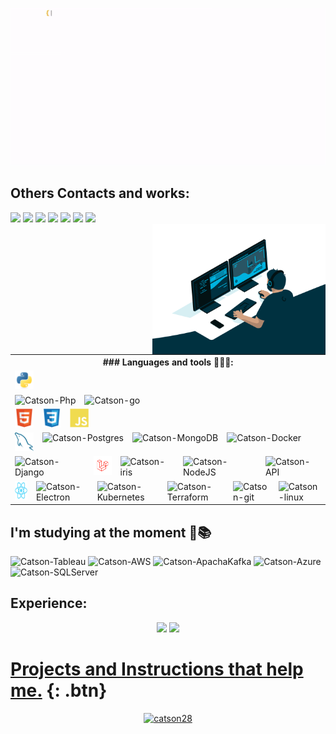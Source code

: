 <link rel="stylesheet" href="./css/styles.css">

![image info](./img/ezgif.gif)

## Others Contacts and works:


<div>
  <a href="https://www.youtube.com/user/TheCaindj/featured" target="_blank"><img src="https://img.shields.io/badge/YouTube-FF0000?style=for-the-badge&logo=youtube&logoColor=white" target="_blank"></a>
  <a href="https://instagram.com/cand_studio" target="_blank"><img src="https://img.shields.io/badge/-Instagram-%23E4405F?style=for-the-badge&logo=instagram&logoColor=white" target="_blank"></a>
  <a href = "mailto:felicianocatson@gmail.com"><img src="https://img.shields.io/badge/-Gmail-%23333?style=for-the-badge&logo=gmail&logoColor=white" target="_blank"></a>
  <a href="https://twitter.com/CandClips" target="_blank"><img src="https://img.shields.io/badge/Twitter-1DA1F2?style=for-the-badge&logo=twitter&logoColor=white" target="_blank"></a>
  <a href="https://stackoverflow.com/users/11378859/phrancisk-lamp" target="_blank"><img src="https://img.shields.io/badge/stack%20overflow-FE7A16?logo=stack-overflow&logoColor=white&style=for-the-badge" target="_blank"></a> 
  <a href="https://www.facebook.com/candstudio" target="_blank"><img src="https://img.shields.io/badge/Facebook-1877F2?style=for-the-badge&logo=facebook&logoColor=white" target="_blank"></a>
  <a href="https://www.whatsapp://send?abid=+244924983488&text=Hello%2C%20World!" target="_blank"><img src="https://img.shields.io/badge/WhatsApp-25D366?style=for-the-badge&logo=whatsapp&logoColor=white"> </a>
  <!-- <a href="#" target="_blank"><img src="https://img.shields.io/badge/Zoom-2D8CFF?style=for-the-badge&logo=zoom&logoColor=white"> </a> -->
</div>

<img align="right" alt="GIF" width="55%" src="img/code.gif"/>
<table width="40%">
  <tr>
    <th colspan="7">
        ### Languages and tools 👨🏻‍💻:
    </th>

  <tr  style="display: flex;">
    <td valign="top"><img alt="Catson-Python" height="30" width="30" src="https://raw.githubusercontent.com/devicons/devicon/master/icons/python/python-original.svg" /></td>
  </tr>
  <tr  style="display: flex;">
    <td valign="top"><img alt="Catson-Php" height="30" width="30" src="https://upload.wikimedia.org/wikipedia/commons/3/31/Webysther_20160423_-_Elephpant.svg" /></td>
    <td valign="top"><img alt="Catson-go" height="30" width="30" src="https://upload.wikimedia.org/wikipedia/commons/a/a8/Go_Logo_Black.svg" /></td>
  </tr>
  <tr  style="display: flex;">
    <td valign="top"><img alt="Catson-HTML" height="30" width="30" src="https://raw.githubusercontent.com/devicons/devicon/master/icons/html5/html5-original.svg" /></td>
    <td valign="top"><img alt="Catson-CSS" height="30" width="30" src="https://raw.githubusercontent.com/devicons/devicon/master/icons/css3/css3-original.svg" /></td>
    <td valign="top"><img alt="Catson-Js" height="30" width="30" src="https://raw.githubusercontent.com/devicons/devicon/master/icons/javascript/javascript-plain.svg" /></td>
  </tr>
  <tr  style="display: flex;">
    <td valign="top"><img alt="Catson-MySQL" height="30" width="30" src="https://raw.githubusercontent.com/devicons/devicon/master/icons/mysql/mysql-original.svg" /></td>
    <td valign="top"><img alt="Catson-Postgres" height="30" width="30" src="https://upload.wikimedia.org/wikipedia/commons/2/29/Postgresql_elephant.svg" /></td>
    <td valign="top"><img alt="Catson-MongoDB" height="30" width="30" src="https://upload.wikimedia.org/wikipedia/commons/thumb/f/f9/Antu_mongodb.svg/512px-Antu_mongodb.svg.png?201607061235" /></td>
    <td valign="top"><img alt="Catson-Docker" height="30" width="30" src="https://www.svgrepo.com/show/349342/docker.svg" /></td>
  </tr> 
  <tr  style="display: flex;">
    <td valign="top"><img alt="Catson-Django" height="30" width="30" src="https://icon-library.com/images/django-icon/django-icon-17.jpg" /></td>
    <td valign="top"><img alt="Catson-Laravel" height="30" width="30" src="https://raw.githubusercontent.com/gilbarbara/logos/master/logos/laravel.svg" /></td>
    <td valign="top"><img alt="Catson-iris" height="30" width="30" src="https://www.iris-go.com/images/icon.svg" /></td>
    <td valign="top"><img alt="Catson-NodeJS" height="30" width="30" src="https://cdn.jsdelivr.net/gh/devicons/devicon/icons/nodejs/nodejs-original.svg" /></td>
    <td valign="top"><img alt="Catson-API" height="30" src="https://img.icons8.com/dotty/80/000000/api-settings.png"/></td>
  </tr> 
  <tr  style="display: flex;">
    <td valign="top"><img alt="Catson-React" height="30" width="30" src="https://raw.githubusercontent.com/devicons/devicon/master/icons/react/react-original.svg" /></td>
    <td valign="top"><img alt="Catson-Electron" height="30" width="30" src="https://upload.wikimedia.org/wikipedia/commons/9/91/Electron_Software_Framework_Logo.svg" /></td>
    <td valign="top"><img alt="Catson-Kubernetes" height="30" width="30" src="https://upload.wikimedia.org/wikipedia/labs/b/ba/Kubernetes-icon-color.svg" /></td>
    <td valign="top"><img alt="Catson-Terraform" height="30" width="30" src="https://www.svgrepo.com/show/354447/terraform-icon.svg" /></td>
    <td valign="top"><img alt="Catson-git" height="30" width="30" src="https://img.icons8.com/color/48/000000/git.png"/></td>
    <td valign="top"><img alt="Catson-linux" height="30" width="30" src="https://img.icons8.com/color/48/000000/linux--v1.png"/></td>
  </tr>
  </tr>
</table>

## I'm studying at the moment 📖📚
<div>
  <img alt="Catson-Tableau" src="https://img.shields.io/badge/Tableau-E97627?style=for-the-badge&logo=Tableau&logoColor=white" target="_blank">
  <!-- <img alt="Catson-GoogleAnalytics" src="https://img.shields.io/badge/Google%20Analytics-CC342D?style=for-the-badge&logo=google%20analytics&logoColor=white" target="_blank"> -->
  <img alt="Catson-AWS" src="https://img.shields.io/badge/Amazon_AWS-FF9900?style=for-the-badge&logo=amazonaws&logoColor=white" target="_blank">
  <img alt="Catson-ApachaKafka" src="https://img.shields.io/badge/Apache%20Kafka-000?style=for-the-badge&logo=apachekafka" target="_blank"> 
  <img alt="Catson-Azure" src="https://img.shields.io/badge/azure-%230072C6.svg?style=for-the-badge&logo=microsoftazure&logoColor=white" target="_blank">
  <img alt="Catson-SQLServer" src="https://img.shields.io/badge/Microsoft%20SQL%20Sever-CC2927?style=for-the-badge&logo=microsoft%20sql%20server&logoColor=white" target="_blank">
 </div>


## Experience:
<div align="center">
  <img height="180em" src="https://github-readme-stats.vercel.app/api/top-langs/?username=Catson28&layout=compact&langs_count=7&theme=github_dark"/>
  <img height="180em" src="https://github-readme-stats.vercel.app/api?username=Catson28&show_icons=true&theme=github_dark&include_all_commits=true&count_private=true"/>
</div>

# [Projects and Instructions that help me.](https://github.com/Catson28/FindOneOnAll) {: .btn}
<!-- # [Projects and Instructions that help me.](https://github.com/Catson28/FindOneOnAll) -->


<p  align="center">  <a href="https://github.com/ryo-ma/github-profile-trophy"><img  src="https://github-profile-trophy.vercel.app/?username=catson28"  alt="catson28"/></a>  </p>

